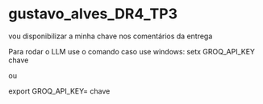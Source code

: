 # gustavo_alves_DR4_TP3

vou disponibilizar a minha chave nos comentários da entrega

Para rodar o LLM use o comando caso use windows: setx GROQ_API_KEY chave

ou 

export GROQ_API_KEY= chave

